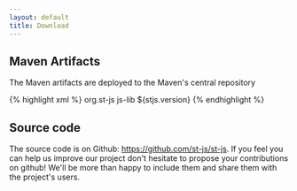 ```yaml
---
layout: default
title: Download
---
```


## Maven Artifacts

The Maven artifacts are deployed to the Maven's central repository

{% highlight xml %}
<groupId>org.st-js</groupId>
<artifactId>js-lib</artifactId>
<version>${stjs.version}</version>
{% endhighlight %}

## Source code

The source code is on Github: <a href="https://github.com/st-js/st-js">https://github.com/st-js/st-js</a>.
If you feel you can help us improve our project don't hesitate to propose your contributions on github!
We'll be more than happy to include them and share them with the project's users.
